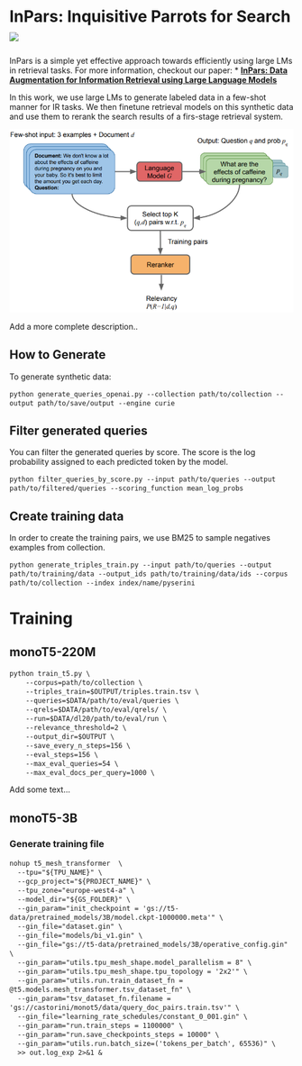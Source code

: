 # InPars: Inquisitive Parrots for Search [<img src="https://img.shields.io/badge/arXiv-2202.05144-b31b1b.svg">](https://https://arxiv.org/abs/2202.05144)

InPars is a simple yet effective approach towards efficiently using large LMs in retrieval tasks. For more information, checkout our paper:
    * [**InPars: Data Augmentation for Information Retrieval using Large Language Models**](https://arxiv.org/abs/2202.05144)

In this work, we use large LMs to generate labeled data in a few-shot manner for IR tasks.
We then finetune retrieval models on this synthetic data and use them to rerank the search results of a firs-stage retrieval system.

![Ilustration of our method](src/inpars.png)

Add a more complete description..

## How to Generate
To generate synthetic data: 
```
python generate_queries_openai.py --collection path/to/collection --output path/to/save/output --engine curie
```

## Filter generated queries
You can filter the generated queries by score. The score is the log probability assigned to each predicted token by the model.  
```
python filter_queries_by_score.py --input path/to/queries --output path/to/filtered/queries --scoring_function mean_log_probs
```

## Create training data
In order to create the training pairs, we use BM25 to sample negatives examples from collection.
```
python generate_triples_train.py --input path/to/queries --output path/to/training/data --output_ids path/to/training/data/ids --corpus path/to/collection --index index/name/pyserini
```

# Training

## monoT5-220M
```
python train_t5.py \
    --corpus=path/to/collection \
    --triples_train=$OUTPUT/triples.train.tsv \
    --queries=$DATA/path/to/eval/queries \
    --qrels=$DATA/path/to/eval/qrels/ \
    --run=$DATA/dl20/path/to/eval/run \
    --relevance_threshold=2 \
    --output_dir=$OUTPUT \
    --save_every_n_steps=156 \
    --eval_steps=156 \
    --max_eval_queries=54 \
    --max_eval_docs_per_query=1000 \
```
Add some text...

## monoT5-3B
### Generate training file

```
nohup t5_mesh_transformer  \
  --tpu="${TPU_NAME}" \
  --gcp_project="${PROJECT_NAME}" \
  --tpu_zone="europe-west4-a" \
  --model_dir="${GS_FOLDER}" \
  --gin_param="init_checkpoint = 'gs://t5-data/pretrained_models/3B/model.ckpt-1000000.meta'" \
  --gin_file="dataset.gin" \
  --gin_file="models/bi_v1.gin" \
  --gin_file="gs://t5-data/pretrained_models/3B/operative_config.gin" \
  --gin_param="utils.tpu_mesh_shape.model_parallelism = 8" \
  --gin_param="utils.tpu_mesh_shape.tpu_topology = '2x2'" \
  --gin_param="utils.run.train_dataset_fn = @t5.models.mesh_transformer.tsv_dataset_fn" \
  --gin_param="tsv_dataset_fn.filename = 'gs://castorini/monot5/data/query_doc_pairs.train.tsv'" \
  --gin_file="learning_rate_schedules/constant_0_001.gin" \
  --gin_param="run.train_steps = 1100000" \
  --gin_param="run.save_checkpoints_steps = 10000" \
  --gin_param="utils.run.batch_size=('tokens_per_batch', 65536)" \
  >> out.log_exp 2>&1 &
  ```